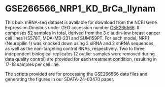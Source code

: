 # GSE266566_NRP1_KD_BrCa_llynam
This bulk mRNA-seq dataset is available for download from the NCBI Gene Expression Omnibus under GEO accession number [GSE266566](https://www.ncbi.nlm.nih.gov/geo/query/acc.cgi?acc=GSE266566).
It comprises 52 samples in total, derived from the 3 claudin-low breast cancer cell lines HS578T, MDA-MB-231 and SUM159PT. For each model, NRP1 (Neuropilin 1) was knocked down using 2 siRNA and 2 shRNA sequences, as well as the non-targeting control RNAs, respectively. Two to three independent biological replicates (2 outlier samples were removed during data quality control) are provided for each treatment condition, resulting in 17-18 samples per cell line. 

The scripts provided are for processing the GSE266566 data files and generating the figures in our SDATA-24-03470 paper.
